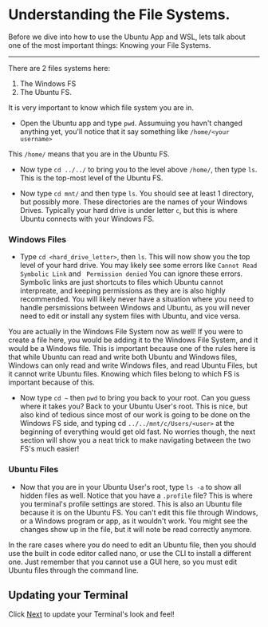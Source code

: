 # Understanding the File Systems.

Before we dive into how to use the Ubuntu App and WSL, lets talk about one of the most important things: Knowing your File Systems.

---

There are 2 files systems here:

1. The Windows FS
2. The Ubuntu FS.

It is very important to know which file system you are in.

- Open the Ubuntu app and type `pwd`. Assumuing you havn't changed anything yet, you'll notice that it say something like `/home/<your username>`

This `/home/` means that you are in the Ubuntu FS. 

- Now type `cd ../../` to bring you to the level above `/home/`, then type `ls`. This is the top-most level of the Ubuntu FS.

- Now type `cd mnt/` and then type `ls`. You should see at least 1 directory, but possibly more. These directories are the names of your Windows Drives. Typically your hard drive is under letter `c`, but this is where Ubuntu connects with your Windows FS. 

### Windows Files

- Type `cd <hard_drive_letter>`, then `ls`. This will now show you the top level of your hard drive. You may likely see some errors like `Cannot Read Symbolic Link` and ` Permission denied` You can ignore these errors. Symbolic links are just shortcuts to files which Ubuntu cannot interpreate, and keeping permissions as they are is also highly recommended. You will likely never have a situation where you need to handle persmissions between Windows and Ubuntu, as you will never need to edit or install any system files with Ubuntu, and vice versa.

You are actually in the Windows File System now as well! If you were to create a file here, you would be adding it to the Windows File System, and it would be a Windows file. This is important because one of the rules here is that while Ubuntu can read and write both Ubuntu and Windows files, Windows can only read and write Windows files, and read Ubuntu Files, but it cannot write Ubuntu files. Knowing which files belong to which FS is important because of this. 

- Now type `cd ~` then `pwd` to bring you back to your root. Can you guess where it takes you? Back to your Ubuntu User's root. This is nice, but also kind of tedious since most of our work is going to be done on the Windows FS side, and typing cd `../../mnt/c/Users/<user>` at the beginning of everything would get old fast. No worries though, the next section will show you a neat trick to make navigating between the two FS's much easier!

### Ubuntu Files

- Now that you are in your Ubuntu User's root, type `ls -a` to show all hidden files as well. Notice that you have a `.profile` file? This is where you terminal's profile settings are stored. This is also an Ubuntu file because it is on the Ubuntu FS. You can't edit this file through Windows, or a Windows program or app, as it wouldn't work. You might see the changes show up in the file, but it will note be read correctly anymore.

In the rare cases where you do need to edit an Ubuntu file, then you should use the built in code editor called nano, or use the CLI to install a different one. Just remember that you cannot use a GUI here, so you must edit Ubuntu files through the command line.

## Updating your Terminal

Click [Next](04_updating_terminal.md) to update your Terminal's look and feel! 
